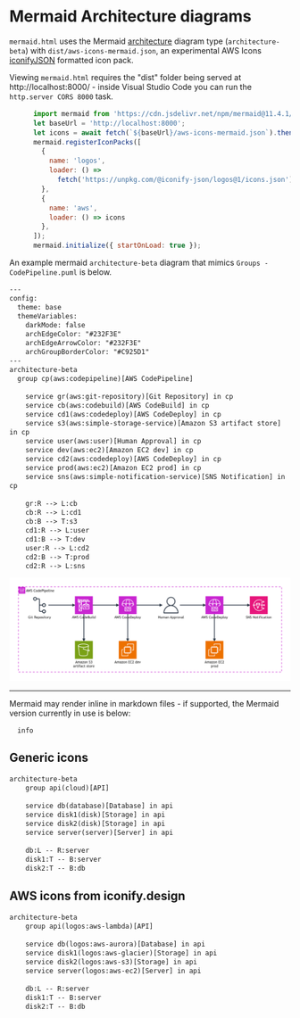 # Mermaid Architecture diagrams

`mermaid.html` uses the Mermaid [architecture](https://mermaid.js.org/syntax/architecture.html) diagram type (`architecture-beta`) with  `dist/aws-icons-mermaid.json`, an experimental AWS Icons [iconifyJSON](https://iconify.design/docs/types/iconify-json.html) formatted icon pack.

Viewing `mermaid.html` requires the "dist" folder being served at http://localhost:8000/ - inside Visual Studio Code you can run the `http.server CORS 8000` task.

```javascript
      import mermaid from 'https://cdn.jsdelivr.net/npm/mermaid@11.4.1/dist/mermaid.esm.mjs';
      let baseUrl = 'http://localhost:8000';
      let icons = await fetch(`${baseUrl}/aws-icons-mermaid.json`).then((res) => res.json());
      mermaid.registerIconPacks([
        {
          name: 'logos',
          loader: () =>
            fetch('https://unpkg.com/@iconify-json/logos@1/icons.json').then((res) => res.json()),
        },
        {
          name: 'aws',
          loader: () => icons
        },
      ]);
      mermaid.initialize({ startOnLoad: true });
```

An example mermaid `architecture-beta` diagram that mimics `Groups - CodePipeline.puml` is below.

```
---
config:
  theme: base
  themeVariables:
    darkMode: false
    archEdgeColor: "#232F3E"
    archEdgeArrowColor: "#232F3E"
    archGroupBorderColor: "#C925D1"
---
architecture-beta
  group cp(aws:codepipeline)[AWS CodePipeline]

    service gr(aws:git-repository)[Git Repository] in cp
    service cb(aws:codebuild)[AWS CodeBuild] in cp
    service cd1(aws:codedeploy)[AWS CodeDeploy] in cp
    service s3(aws:simple-storage-service)[Amazon S3 artifact store] in cp
    service user(aws:user)[Human Approval] in cp
    service dev(aws:ec2)[Amazon EC2 dev] in cp
    service cd2(aws:codedeploy)[AWS CodeDeploy] in cp
    service prod(aws:ec2)[Amazon EC2 prod] in cp
    service sns(aws:simple-notification-service)[SNS Notification] in cp

    gr:R --> L:cb
    cb:R --> L:cd1
    cb:B --> T:s3
    cd1:R --> L:user
    cd1:B --> T:dev
    user:R --> L:cd2
    cd2:B --> T:prod
    cd2:R --> L:sns
```

![AWS CodePipeline human approval workflow](codepipeline.png)

---

Mermaid may render inline in markdown files - if supported, the Mermaid version currently in use is below:

```mermaid
  info
```

## Generic icons

```mermaid
architecture-beta
    group api(cloud)[API]

    service db(database)[Database] in api
    service disk1(disk)[Storage] in api
    service disk2(disk)[Storage] in api
    service server(server)[Server] in api

    db:L -- R:server
    disk1:T -- B:server
    disk2:T -- B:db
```

## AWS icons from iconify.design

```mermaid
architecture-beta
    group api(logos:aws-lambda)[API]

    service db(logos:aws-aurora)[Database] in api
    service disk1(logos:aws-glacier)[Storage] in api
    service disk2(logos:aws-s3)[Storage] in api
    service server(logos:aws-ec2)[Server] in api

    db:L -- R:server
    disk1:T -- B:server
    disk2:T -- B:db  
```
